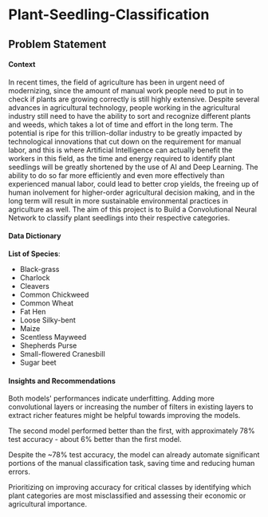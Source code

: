 # Plant-Seedling-Classification

## Problem Statement
#### Context
In recent times, the field of agriculture has been in urgent need of modernizing, since the amount of manual work people need to put in to check if plants are growing correctly is still highly extensive. Despite several advances in agricultural technology, people working in the agricultural industry still need to have the ability to sort and recognize different plants and weeds, which takes a lot of time and effort in the long term. The potential is ripe for this trillion-dollar industry to be greatly impacted by technological innovations that cut down on the requirement for manual labor, and this is where Artificial Intelligence can actually benefit the workers in this field, as the time and energy required to identify plant seedlings will be greatly shortened by the use of AI and Deep Learning. The ability to do so far more efficiently and even more effectively than experienced manual labor, could lead to better crop yields, the freeing up of human inolvement for higher-order agricultural decision making, and in the long term will result in more sustainable environmental practices in agriculture as well.
The aim of this project is to Build a Convolutional Neural Network to classify plant seedlings into their respective categories.

#### Data Dictionary
**List of Species**:
- Black-grass
- Charlock
- Cleavers
- Common Chickweed
- Common Wheat
- Fat Hen
- Loose Silky-bent
- Maize
- Scentless Mayweed
- Shepherds Purse
- Small-flowered Cranesbill
- Sugar beet

#### Insights and Recommendations

Both models' performances indicate underfitting. Adding more convolutional layers or increasing the number of filters in existing layers to extract richer features might be helpful towards improving the models.

The second model performed better than the first, with approximately 78% test accuracy - about 6% better than the first model.

Despite the ~78% test accuracy, the model can already automate significant portions of the manual classification task, saving time and reducing human errors.

Prioritizing on improving accuracy for critical classes by identifying which plant categories are most misclassified and assessing their economic or agricultural importance.

